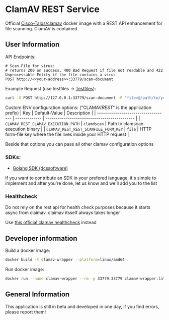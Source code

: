 # ClamAV REST Service

Official [Cisco-Talos/clamav](https://github.com/Cisco-Talos/clamav) docker image with a REST API enhancement for file scanning. ClamAV is contained.

## User Information

API Endpoints:

```
# Scan File for virus:
# returns 200 on success, 400 Bad Request if file not readable and 422 Unprocessable Entity if the file contains a virus
POST http://<<your-address>>:33779/scan-document
```

Example Request (use testfiles -> [Testfiles](https://www.eicar.org/download-anti-malware-testfile/)):

```bash
curl -X POST http://127.0.0.1:33779/scan-document -F "file=@/path/to/your/file.zip" -v
```

Custom ENV configuration options: ("CLAMAV*REST*" is the application prefix)
| Key | Default-Value | Description |
| ----------------------------------- | ------------- | -------------------------------------------- |
| `CLAMAV_REST_CLAMAV_EXECUTION_PATH` | `clamdscan` | Path to clamscan execution binary |
| `CLAMAV_REST_REST_SCANFILE_FORM_KEY` | `file` | HTTP form-file key where the file lives inside your HTTP request |

Beside that options you can pass all other clamav configuration options

### SDKs:

- [Golang SDK (dcssoftware)](https://github.com/dcssoftware/clamav-rest-go-sdk)

If you want to contribute an SDK in your prefered language, it's simple to implement and after you're done, let us know and we'll add you to the list

### Healthcheck

Do not rely on the rest api for health check purposes because it starts async from claimav. claimav itsself always takes longer

Use [this official clamav healthcheck](https://github.com/Cisco-Talos/clamav/blob/main/README.Docker.md#container-clamd-health-check) instead

## Developer information

Build a docker image:

```bash
docker build -t clamav-wrapper --platform=linux/amd64 .
```

Run docker image:

```bash
docker run --name clamav-wrapper --rm -p 33779:33779 clamav-wrapper:latest
```

## General Information

This application is still in beta and developed in one day, if you find errors, please report them!
